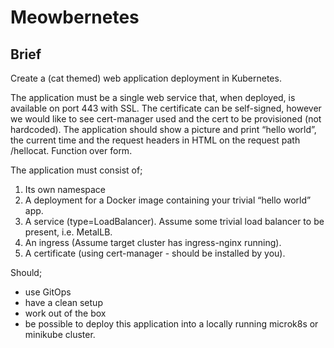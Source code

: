 # Meowbernetes

## Brief

Create a (cat themed) web application deployment in Kubernetes.

The application must be a single web service that, when deployed, is available on port 443 with SSL. The certificate
can be self-signed, however we would like to see cert-manager used and the cert to be provisioned (not hardcoded).
The application should show a picture and print “hello world”, the current time and the request headers in HTML on
the request path /hellocat. Function over form.

The application must consist of;

1. Its own namespace
1. A deployment for a Docker image containing your trivial “hello world” app.
1. A service (type=LoadBalancer). Assume some trivial load balancer to be present, i.e. MetalLB.
1. An ingress (Assume target cluster has ingress-nginx running).
1. A certificate (using cert-manager - should be installed by you).

Should;

- use GitOps
- have a clean setup
- work out of the box
- be possible to deploy this application into a locally running microk8s or minikube cluster.
